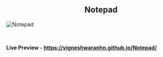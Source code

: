 <h2 align = "center">Notepad</h2>

![Notepad](https://user-images.githubusercontent.com/122967566/213382512-9a0d7f9b-6885-488c-9afb-906523781615.png)

<br>

**Live Preview - https://vigneshwaranhn.github.io/Notepad/**
